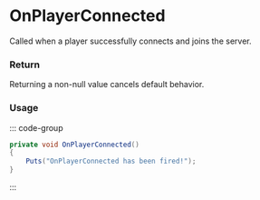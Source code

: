 <Badge type="danger" text="Carbon Compatible"/><Badge type="warning" text="Oxide Compatible"/>
# OnPlayerConnected
Called when a player successfully connects and joins the server.
### Return
Returning a non-null value cancels default behavior.

### Usage
::: code-group
```csharp [Example]
private void OnPlayerConnected()
{
	Puts("OnPlayerConnected has been fired!");
}
```
:::
